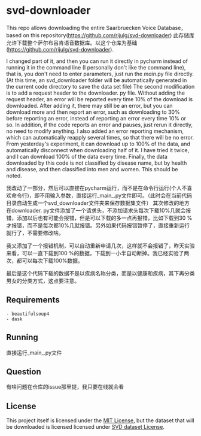 # svd-downloader

This repo allows downloading the entire Saarbruecken Voice Database，based on this repository(https://github.com/rijulg/svd-downloader)
此存储库允许下载整个萨尔布吕肯语音数据库。以这个仓库为基础 (https://github.com/rijulg/svd-downloader).


I changed part of it, and then you can run it directly in pycharm instead of running it in the command line (I personally don't like the command line), that is, you don't need to enter parameters, just run the _main_.py file directly. (At this time, an svd_downloader folder will be automatically generated in the current code directory to save the data set file)
The second modification is to add a request header to the downloader.
py file. Without adding the request header, an error will be reported every time 10% of the download is downloaded. After adding it, there may still be an error, but you can download more and then report an error, such as downloading to 30% before reporting an error, instead of reporting an error every time 10% or so. In addition, if the code reports an error and pauses, just rerun it directly, no need to modify anything.
I also added an error reporting mechanism, which can automatically reapply several times, so that there will be no error. From yesterday's experiment, it can download up to 100% of the data, and automatically disconnect when downloading half of it. I have tried it twice, and I can download 100% of the data every time.
Finally, the data downloaded by this code is not classified by disease name, but by health and disease, and then classified into men and women. This should be noted.

我改动了一部分，然后可以直接在pycharm运行，而不是在命令行运行(个人不喜欢命令行)，即不用输入参数，直接运行_main_.py文件即可。（此时会在当前代码目录自动生成一个svd_downloader文件夹来保存数据集文件）
其次修改的地方在downloader. py文件添加了一个请求头，不添加请求头每次下载10%几就会报错，添加以后也有可能会报错，但是可以下载的多一点再报错，比如下载到30
%才报错，而不是每次都10%几就报错。另外如果代码报错暂停了，直接重新运行就行了，不需要修改啥。


我又添加了一个报错机制，可以自动重新申请几次，这样就不会报错了，昨天实验来看，可以一直下载到100 %的数据，下载到一小半自动断掉。我已经实验了两次，都可以每次下载100%数据。

最后是这个代码下载的数据不是以疾病名称分类，而是以健康和疾病，其下再分类男女的分类方式，这点要注意。
## Requirements

    - beautifulsoup4
    - dask

## Running
直接运行_main_.py文件

## Question
有啥问题在仓库的issue那里提，我只要在线就会看

## License

This project itself is licensed under the [MIT License](./LICENSE), but the dataset that will be downloaded is licensed licensed under [SVD dataset License](LICENSE).
